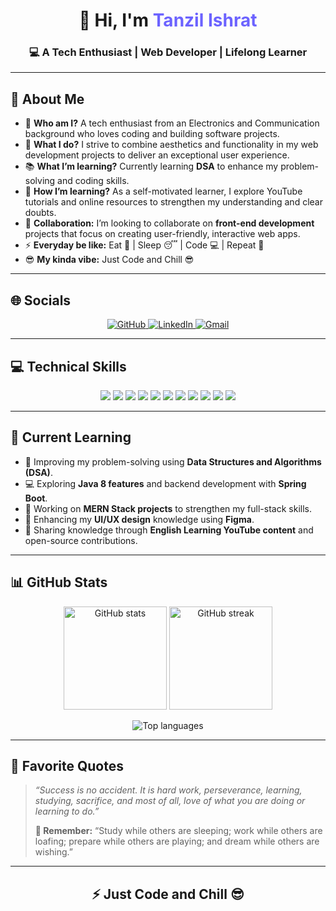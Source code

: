 <!-- 🌸 T A N Z I L  I S H R A T - G I T H U B  P R O F I L E 🌸 -->

<h1 align="center">👋 Hi, I'm <span style="color:#6C63FF;">Tanzil Ishrat</span></h1>
<h3 align="center">💻 A Tech Enthusiast | Web Developer | Lifelong Learner</h3>

---

## 🩵 About Me
<ul>
  <li>💞️ <strong>Who am I?</strong> A tech enthusiast from an Electronics and Communication background who loves coding and building software projects.</li>
  <li>👀 <strong>What I do?</strong> I strive to combine aesthetics and functionality in my web development projects to deliver an exceptional user experience.</li>
  <li>📚 <strong>What I’m learning?</strong> Currently learning <strong>DSA</strong> to enhance my problem-solving and coding skills.</li>
  <li>🌱 <strong>How I’m learning?</strong> As a self-motivated learner, I explore YouTube tutorials and online resources to strengthen my understanding and clear doubts.</li>
  <li>💞️ <strong>Collaboration:</strong> I’m looking to collaborate on <strong>front-end development</strong> projects that focus on creating user-friendly, interactive web apps.</li>
  <li>⚡ <strong>Everyday be like:</strong> Eat 🍕 | Sleep 😴 | Code 💻 | Repeat 🔁</li>
  <li>😎 <strong>My kinda vibe:</strong> Just Code and Chill 😎</li>
</ul>

---

## 🌐 Socials
<p align="center">
  <a href="https://github.com/TanzilIshrat15" target="_blank">
    <img src="https://img.shields.io/badge/GitHub-181717?style=for-the-badge&logo=github&logoColor=white" alt="GitHub"/>
  </a>
  <a href="https://linkedin.com/in/tanzilishrat" target="_blank">
    <img src="https://img.shields.io/badge/LinkedIn-0A66C2?style=for-the-badge&logo=linkedin&logoColor=white" alt="LinkedIn"/>
  </a>
  <a href="mailto:tanziishu2004@gmail.com" target="_blank">
    <img src="https://img.shields.io/badge/Gmail-EA4335?style=for-the-badge&logo=gmail&logoColor=white" alt="Gmail"/>
  </a>
</p>

---

## 💻 Technical Skills
<p align="center">
  <img src="https://img.shields.io/badge/HTML5-E34F26?style=for-the-badge&logo=html5&logoColor=white"/>
  <img src="https://img.shields.io/badge/CSS3-1572B6?style=for-the-badge&logo=css3&logoColor=white"/>
  <img src="https://img.shields.io/badge/JavaScript-F7DF1E?style=for-the-badge&logo=javascript&logoColor=black"/>
  <img src="https://img.shields.io/badge/React-61DAFB?style=for-the-badge&logo=react&logoColor=black"/>
  <img src="https://img.shields.io/badge/MySQL-00758F?style=for-the-badge&logo=mysql&logoColor=white"/>
  <img src="https://img.shields.io/badge/Java-orange?style=for-the-badge&logo=java&logoColor=white"/>
  <img src="https://img.shields.io/badge/TailwindCSS-38B2AC?style=for-the-badge&logo=tailwindcss&logoColor=white"/>
  <img src="https://img.shields.io/badge/Bootstrap-7952B3?style=for-the-badge&logo=bootstrap&logoColor=white"/>
  <img src="https://img.shields.io/badge/Figma-F24E1E?style=for-the-badge&logo=figma&logoColor=white"/>
  <img src="https://img.shields.io/badge/Git-F05032?style=for-the-badge&logo=git&logoColor=white"/>
  <img src="https://img.shields.io/badge/VS%20Code-007ACC?style=for-the-badge&logo=visualstudiocode&logoColor=white"/>
</p>

---

## 📘 Current Learning
<ul>
  <li>🌱 Improving my problem-solving using <strong>Data Structures and Algorithms (DSA)</strong>.</li>
  <li>💻 Exploring <strong>Java 8 features</strong> and backend development with <strong>Spring Boot</strong>.</li>
  <li>🚀 Working on <strong>MERN Stack projects</strong> to strengthen my full-stack skills.</li>
  <li>🎨 Enhancing my <strong>UI/UX design</strong> knowledge using <strong>Figma</strong>.</li>
  <li>💬 Sharing knowledge through <strong>English Learning YouTube content</strong> and open-source contributions.</li>
</ul>

---

## 📊 GitHub Stats
<p align="center">
  <img src="https://github-readme-stats.vercel.app/api?username=TanzilIshrat15&show_icons=true&theme=tokyonight" alt="GitHub stats" height="165"/>
  <img src="https://github-readme-streak-stats.herokuapp.com/?user=TanzilIshrat15&theme=tokyonight" alt="GitHub streak" height="165"/>
</p>

<p align="center">
  <img src="https://github-readme-stats.vercel.app/api/top-langs/?username=TanzilIshrat15&layout=compact&theme=tokyonight" alt="Top languages"/>
</p>

---

## 💬 Favorite Quotes
<blockquote>
  <p><em>“Success is no accident. It is hard work, perseverance, learning, studying, sacrifice, and most of all, love of what you are doing or learning to do.”</em></p>
  <p><strong>💞️ Remember:</strong> “Study while others are sleeping; work while others are loafing; prepare while others are playing; and dream while others are wishing.”</p>
</blockquote>

---

<h2 align="center">⚡ Just Code and Chill 😎</h2>
